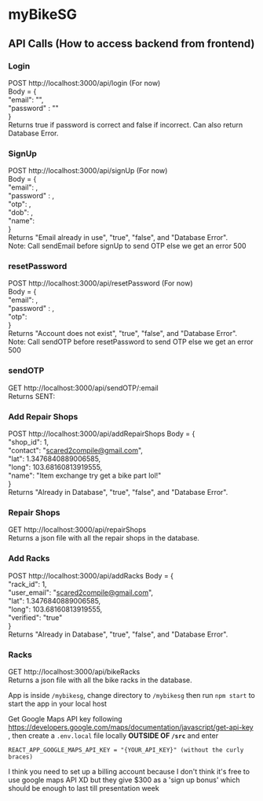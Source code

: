# myBikeSG

## API Calls (How to access backend from frontend)
### Login
POST http://localhost:3000/api/login (For now)  
Body = {  
	"email": "<email>",  
	"password" : "<password>"  
}  
Returns true if password is correct and false if incorrect. Can also return Database Error.  
  
### SignUp  
POST http://localhost:3000/api/signUp (For now)  
Body = {  
	"email": ,    
	"password" : ,  
	"otp": ,  
	"dob": ,  
	"name":   
}  
Returns "Email already in use", "true", "false", and "Database Error".  
Note: Call sendEmail before signUp to send OTP else we get an error 500  
### resetPassword  
POST http://localhost:3000/api/resetPassword (For now)  
Body = {    
	"email": ,      
	"password" : ,    
	"otp":     
}    
Returns "Account does not exist", "true", "false", and "Database Error".  
Note: Call sendOTP before resetPassword to send OTP else we get an error 500  
  
### sendOTP
GET http://localhost:3000/api/sendOTP/:email  
Returns SENT:   

### Add Repair Shops
POST http://localhost:3000/api/addRepairShops
Body = {  
	"shop_id": 1,  
	"contact": "scared2compile@gmail.com",  
	"lat": 1.3476840889006585,   
	"long": 103.68160813919555,  
	"name": "Item exchange try get a bike part lol!"  
}  
Returns "Already in Database", "true", "false", and "Database Error".  
	
### Repair Shops
GET http://localhost:3000/api/repairShops  
Returns a json file with all the repair shops in the database.  
	
### Add Racks
POST http://localhost:3000/api/addRacks
Body = {  
	"rack_id": 1,  
	"user_email": "scared2compile@gmail.com",  
	"lat": 1.3476840889006585,   
	"long": 103.68160813919555,  
	"verified": "true"  
}  
Returns "Already in Database", "true", "false", and "Database Error".  
	
### Racks
GET http://localhost:3000/api/bikeRacks  
Returns a json file with all the bike racks in the database.  
	
App is inside `/mybikesg`, change directory to `/mybikesg` then run `npm start` to start the app in your local host

Get Google Maps API key following https://developers.google.com/maps/documentation/javascript/get-api-key , then create a `.env.local` file locally **OUTSIDE OF `/src`** and enter

`REACT_APP_GOOGLE_MAPS_API_KEY = "{YOUR_API_KEY}" (without the curly braces)`

I think you need to set up a billing account because I don't think it's free to use google maps API XD but they give $300 as a 'sign up bonus' which should be enough to last till presentation week
